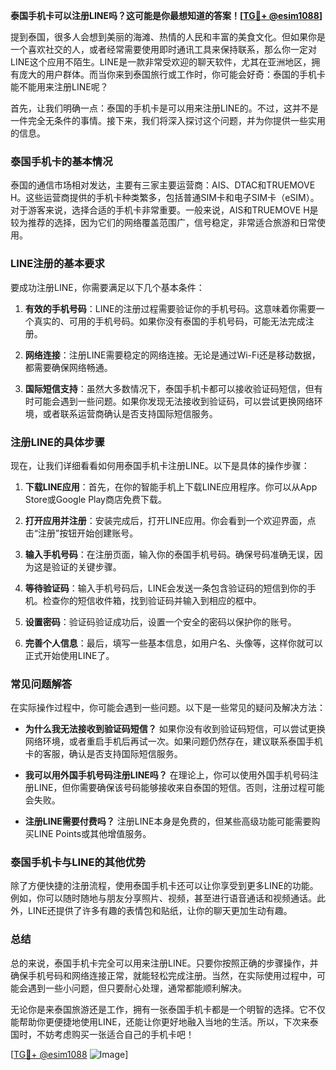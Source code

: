 **泰国手机卡可以注册LINE吗？这可能是你最想知道的答案！[[TG💪+ @esim1088](https://t.me/s/esim1088)]**

提到泰国，很多人会想到美丽的海滩、热情的人民和丰富的美食文化。但如果你是一个喜欢社交的人，或者经常需要使用即时通讯工具来保持联系，那么你一定对LINE这个应用不陌生。LINE是一款非常受欢迎的聊天软件，尤其在亚洲地区，拥有庞大的用户群体。而当你来到泰国旅行或工作时，你可能会好奇：泰国的手机卡能不能用来注册LINE呢？

首先，让我们明确一点：泰国的手机卡是可以用来注册LINE的。不过，这并不是一件完全无条件的事情。接下来，我们将深入探讨这个问题，并为你提供一些实用的信息。

### 泰国手机卡的基本情况

泰国的通信市场相对发达，主要有三家主要运营商：AIS、DTAC和TRUEMOVE H。这些运营商提供的手机卡种类繁多，包括普通SIM卡和电子SIM卡（eSIM）。对于游客来说，选择合适的手机卡非常重要。一般来说，AIS和TRUEMOVE H是较为推荐的选择，因为它们的网络覆盖范围广，信号稳定，非常适合旅游和日常使用。

### LINE注册的基本要求

要成功注册LINE，你需要满足以下几个基本条件：

1. **有效的手机号码**：LINE的注册过程需要验证你的手机号码。这意味着你需要一个真实的、可用的手机号码。如果你没有泰国的手机号码，可能无法完成注册。

2. **网络连接**：注册LINE需要稳定的网络连接。无论是通过Wi-Fi还是移动数据，都需要确保网络畅通。

3. **国际短信支持**：虽然大多数情况下，泰国手机卡都可以接收验证码短信，但有时可能会遇到一些问题。如果你发现无法接收到验证码，可以尝试更换网络环境，或者联系运营商确认是否支持国际短信服务。

### 注册LINE的具体步骤

现在，让我们详细看看如何用泰国手机卡注册LINE。以下是具体的操作步骤：

1. **下载LINE应用**：首先，在你的智能手机上下载LINE应用程序。你可以从App Store或Google Play商店免费下载。

2. **打开应用并注册**：安装完成后，打开LINE应用。你会看到一个欢迎界面，点击“注册”按钮开始创建账号。

3. **输入手机号码**：在注册页面，输入你的泰国手机号码。确保号码准确无误，因为这是验证的关键步骤。

4. **等待验证码**：输入手机号码后，LINE会发送一条包含验证码的短信到你的手机。检查你的短信收件箱，找到验证码并输入到相应的框中。

5. **设置密码**：验证码验证成功后，设置一个安全的密码以保护你的账号。

6. **完善个人信息**：最后，填写一些基本信息，如用户名、头像等，这样你就可以正式开始使用LINE了。

### 常见问题解答

在实际操作过程中，你可能会遇到一些问题。以下是一些常见的疑问及解决方法：

- **为什么我无法接收到验证码短信？**
  如果你没有收到验证码短信，可以尝试更换网络环境，或者重启手机后再试一次。如果问题仍然存在，建议联系泰国手机卡的客服，确认是否支持国际短信服务。

- **我可以用外国手机号码注册LINE吗？**
  在理论上，你可以使用外国手机号码注册LINE，但你需要确保该号码能够接收来自泰国的短信。否则，注册过程可能会失败。

- **注册LINE需要付费吗？**
  注册LINE本身是免费的，但某些高级功能可能需要购买LINE Points或其他增值服务。

### 泰国手机卡与LINE的其他优势

除了方便快捷的注册流程，使用泰国手机卡还可以让你享受到更多LINE的功能。例如，你可以随时随地与朋友分享照片、视频，甚至进行语音通话和视频通话。此外，LINE还提供了许多有趣的表情包和贴纸，让你的聊天更加生动有趣。

### 总结

总的来说，泰国手机卡完全可以用来注册LINE。只要你按照正确的步骤操作，并确保手机号码和网络连接正常，就能轻松完成注册。当然，在实际使用过程中，可能会遇到一些小问题，但只要耐心处理，通常都能顺利解决。

无论你是来泰国旅游还是工作，拥有一张泰国手机卡都是一个明智的选择。它不仅能帮助你更便捷地使用LINE，还能让你更好地融入当地的生活。所以，下次来泰国时，不妨考虑购买一张适合自己的手机卡吧！

[[TG💪+ @esim1088](https://t.me/s/esim1088) ![Image](https://i.postimg.cc/4NQfJmqS/Snipaste-2025-05-13-00-14-12.png)]